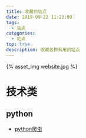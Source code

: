 ```yaml
---
title: 收藏的站点
date: 2019-09-22 11:23:09
tags: 
  - 站点
categories:
  - 站点
top: true
description: 收藏各种有用的站点
---
```


{% asset_img website.jpg %}

# 技术类

## python

* [python爬虫](https://python3webspider.cuiqingcai.com)
